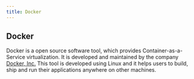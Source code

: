 ```yaml
---
title: Docker
---
```

## Docker

Docker is a open source software tool, which provides Container-as-a-Service virtualization. It is developed and maintained by the company <a href="https://www.docker.com" target="_blank">Docker, Inc.</a> This tool is developed using Linux and it helps users to build, ship and run their applications anywhere on other machines.


